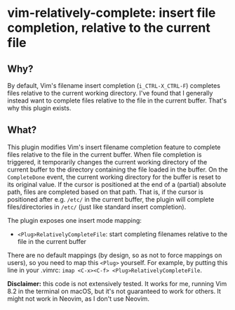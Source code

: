 # vim-relatively-complete: insert file completion, relative to the current file
## Why?
By default, Vim's filename insert completion (`i_CTRL-X_CTRL-F`) completes files relative to the current working directory.
I've found that I generally instead want to complete files relative to the file in the current buffer.
That's why this plugin exists.

## What?
This plugin modifies Vim's insert filename completion feature to complete files relative to the file in the current buffer.
When file completion is triggered, it temporarily changes the current working directory of the current buffer to the directory containing the file loaded in the buffer.
On the `CompleteDone` event, the current working directory for the buffer is reset to its original value.
If the cursor is positioned at the end of a (partial) absolute path, files are completed based on that path.
That is, if the cursor is positioned after e.g. `/etc/` in the current buffer, the plugin will complete files/directories in `/etc/` (just like standard insert completion).

The plugin exposes one insert mode mapping:

* `<Plug>RelativelyCompleteFile`: start completing filenames relative to the file in the current buffer

There are no default mappings (by design, so as not to force mappings on users), so you need to map this `<Plug>` yourself.
For example, by putting this line in your .vimrc: `imap <C-x><C-f> <Plug>RelativelyCompleteFile`.

**Disclaimer:** this code is not extensively tested.
It works for me, running Vim 8.2 in the terminal on macOS, but it's not guaranteed to work for others.
It might not work in Neovim, as I don't use Neovim.
